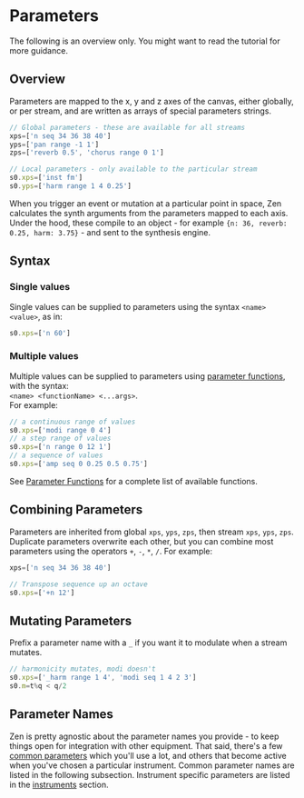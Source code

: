# Parameters
The following is an overview only. You might want to read the tutorial for more guidance.

## Overview
Parameters are mapped to the x, y and z axes of the canvas, either globally, or per stream, and are written as arrays of special parameters strings.
```js
// Global parameters - these are available for all streams
xps=['n seq 34 36 38 40']
yps=['pan range -1 1']
zps=['reverb 0.5', 'chorus range 0 1']

// Local parameters - only available to the particular stream
s0.xps=['inst fm']
s0.yps=['harm range 1 4 0.25']
```

When you trigger an event or mutation at a particular point in space, Zen calculates the synth arguments from the parameters mapped to each axis. Under the hood, these compile to an object - for example `{n: 36, reverb: 0.25, harm: 3.75}` - and sent to the synthesis engine.
## Syntax
### Single values
Single values can be supplied to parameters using the syntax `<name> <value>`, as in:
```js
s0.xps=['n 60']
```
### Multiple values
Multiple values can be supplied to parameters using [parameter functions](/docs/docs/parameters/parameter-functions), with the syntax:  
`<name> <functionName> <...args>`.  
For example:
```js
// a continuous range of values
s0.xps=['modi range 0 4']
// a step range of values
s0.xps=['n range 0 12 1']
// a sequence of values
s0.xps=['amp seq 0 0.25 0.5 0.75']
```
See [Parameter Functions](/docs/docs/parameters/parameter-functions) for a complete list of available functions.

## Combining Parameters
Parameters are inherited from global `xps`, `yps`, `zps`, then stream `xps`, `yps`, `zps`. Duplicate parameters overwrite each other, but you can combine most parameters using the operators `+`, `-`, `*`, `/`. For example:
```js
xps=['n seq 34 36 38 40']

// Transpose sequence up an octave
s0.xps=['+n 12']
```

## Mutating Parameters
Prefix a parameter name with a `_` if you want it to modulate when a stream mutates.
```js
// harmonicity mutates, modi doesn't
s0.xps=['_harm range 1 4', 'modi seq 1 4 2 3']
s0.m=t%q < q/2
```

## Parameter Names
Zen is pretty agnostic about the parameter names you provide - to keep things open for integration with other equipment. That said, there's a few [common parameters](/docs/docs/parameters/common-parameters) which you'll use a lot, and others that become active when you've chosen a particular instrument. Common parameter names are listed in the following subsection. Instrument specific parameters are listed in the [instruments](/docs/docs/instruments) section.